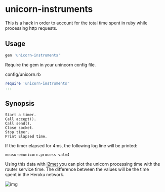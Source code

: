 # unicorn-instruments

This is a hack in order to account for the total time spent in ruby while processing http requests.

## Usage

```ruby
gem 'unicorn-instruments'
```

Require the gem in your unincorn config file.

config/unicorn.rb

```ruby
require 'unicorn-instruments'
...
```

## Synopsis

```
Start a timer.
Call accept().
Call send().
Close socket.
Stop timer.
Print Elapsed time.
```


If the timer elapsed for 4ms, the following log line will be printed:

```
measure=unicorn.process val=4
```

Using this data with [l2met](https://github.com/ryandotsmith/l2met) you can plot the unicorn processing time with the router service time. The difference between the values will be the time spent in the Heroku network.

![img](http://f.cl.ly/items/0W3Y181W413O2o1a1t3Y/unicorn-instruments.png)
